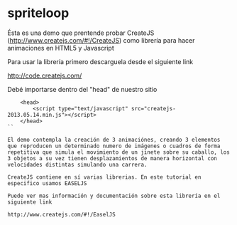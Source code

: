 spriteloop
==========

Ésta es una demo que prentende probar CreateJS (http://www.createjs.com/#!/CreateJS) como librería para hacer animaciones en HTML5 y Javascript

Para usar la librería primero descarguela desde el siguiente link

http://code.createjs.com/

Debé importarse dentro del "head" de nuestro sitio

```
	<head>
		<script type="text/javascript" src="createjs-2013.05.14.min.js"></script>
	</head>
``

El demo contempla la creación de 3 animaciónes, creando 3 elementos que reproducen un determinado numero de imágenes o cuadros de forma repetitiva que simula el movimiento de un jinete sobre su caballo, los 3 objetos a su vez tienen desplazamientos de manera horizontal con velocidades distintas simulando una carrera.

CreateJS contiene en sí varias librerias. En este tutorial en especifico usamos EASELJS

Puede ver mas información y documentación sobre esta librería en el siguiente link

http://www.createjs.com/#!/EaselJS
